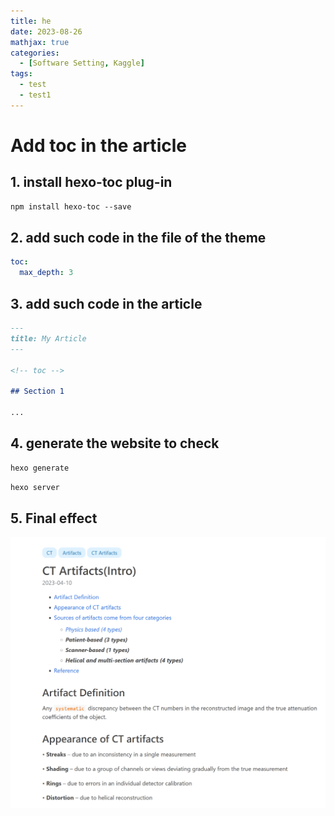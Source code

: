 ```yaml
---
title: he
date: 2023-08-26
mathjax: true
categories:
  - [Software Setting, Kaggle]
tags:
  - test
  - test1
---
```


# Add toc in the article

## 1. install hexo-toc plug-in

```css
npm install hexo-toc --save
```

## 2. add such code in the file of the theme

```YAML
toc:
  max_depth: 3
```

## 3. add such code in the article

```MARKDOWN
---
title: My Article
---

<!-- toc -->

## Section 1

...
```

## 4. generate the website to check

```css
hexo generate
```

```css
hexo server
```

## 5. Final effect

![](https://raw.githubusercontent.com/kathychen47/Img4KathyBlog/main/toc.png)

